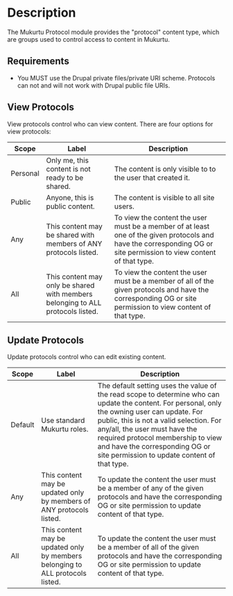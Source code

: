 # Description

The Mukurtu Protocol module provides the "protocol" content type, which are groups used to control access to content in Mukurtu.

## Requirements
* You MUST use the Drupal private files/private URI scheme. Protocols can not and will not work with Drupal public file URIs.

## View Protocols
View protocols control who can view content. There are four options for view protocols:

| Scope | Label | Description |
|---|---|---|
Personal| Only me, this content is not ready to be shared.| The content is only visible to to the user that created it.
Public| Anyone, this is public content.| The content is visible to all site users.
Any|This content may be shared with members of ANY protocols listed.| To view the content the user must be a member of at least one of the given protocols and have the corresponding OG or site permission to view content of that type.
All|This content may only be shared with members belonging to ALL protocols listed.|To view the content the user must be a member of all of the given protocols and have the corresponding OG or site permission to view content of that type.

## Update Protocols
Update protocols control who can edit existing content.

| Scope | Label | Description |
|---|---|---|
Default|Use standard Mukurtu roles.| The default setting uses the value of the read scope to determine who can update the content. For personal, only the owning user can update. For public, this is not a valid selection. For any/all, the user must have the required protocol membership to view and have the corresponding OG or site permission to update content of that type.
Any|This content may be updated only by members of ANY protocols listed.| To update the content the user must be a member of any of the given protocols and have the corresponding OG or site permission to update content of that type.
All|This content may be updated only by members belonging to ALL protocols listed.| To update the content the user must be a member of all of the given protocols and have the corresponding OG or site permission to update content of that type.
